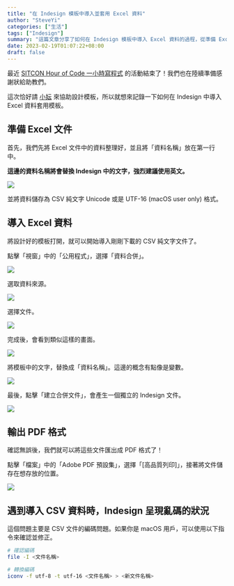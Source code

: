 ```yaml
---
title: "在 Indesign 模板中導入並套用 Excel 資料"
author: "SteveYi"
categories: ["生活"]
tags: ["Indesign"]
summary: "這篇文章分享了如何在 Indesign 模板中導入 Excel 資料的過程，從準備 Excel 文件、導入資料、到最終輸出 PDF 格式，並提供導入 CSV 資料時出現亂碼的解決方法。"
date: 2023-02-19T01:07:22+08:00
draft: false
---
```


最近 [SITCON Hour of Code 一小時寫程式](https://hackmd.io/@SITCON/2022-HoC) 的活動結束了！我們也在陸續準備感謝狀給助教們。

這次恰好請 [小妘](https://twitter.com/RuoyunLo) 來協助設計模板，所以就想來記錄一下如何在 Indesign 中導入 Excel 資料套用模板。

## 準備 Excel 文件

首先，我們先將 Excel 文件中的資料整理好，並且將「資料名稱」放在第一行中。

**這邊的資料名稱將會替換 Indesign 中的文字，強烈建議使用英文。**

![](https://i.imgur.com/7kVEsH4.png)

並將資料儲存為 CSV 純文字 Unicode 或是 UTF-16 (macOS user only) 格式。

## 導入 Excel 資料

將設計好的模板打開，就可以開始導入剛剛下載的 CSV 純文字文件了。

點擊「視窗」中的「公用程式」，選擇「資料合併」。

![](https://i.imgur.com/3M7BDl0.jpg)

選取資料來源。

![](https://i.imgur.com/C7EEvK0.jpg)

選擇文件。

![](https://i.imgur.com/Vz96C42.jpg)

完成後，會看到類似這樣的畫面。

![](https://i.imgur.com/v0tqGZu.jpg)

將模板中的文字，替換成「資料名稱」。這邊的概念有點像是變數。

![](https://i.imgur.com/5WceSwx.jpg)

最後，點擊「建立合併文件」，會產生一個獨立的 Indesign 文件。

![](https://i.imgur.com/IVb53xR.jpg)

## 輸出 PDF 格式

確認無誤後，我們就可以將這些文件匯出成 PDF 格式了！

點擊「檔案」中的「Adobe PDF 預設集」，選擇「[高品質列印]」，接著將文件儲存在想存放的位置。

![](https://i.imgur.com/2F1E7By.jpg)

## 遇到導入 CSV 資料時，Indesign 呈現亂碼的狀況

這個問題主要是 CSV 文件的編碼問題。如果你是 macOS 用戶，可以使用以下指令來確認並修正。

```bash
# 確認編碼
file -I <文件名稱>

# 轉換編碼
iconv -f utf-8 -t utf-16 <文件名稱> > <新文件名稱>
```

